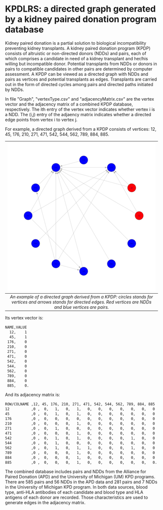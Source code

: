 # KPDLRS: a directed graph generated by a kidney paired donation program database

Kidney paired donation is a partial solution to biological incompatibility preventing kidney transplants. A kidney paired donation program (KPDP) consists of altruistic or non-directed donors (NDDs) and pairs, each of which comprises a candidate in need of a kidney transplant and her/his willing but incompatible donor. Potential transplants from NDDs or donors in pairs to compatible candidates in other pairs are determined by computer assessment. A KPDP can be viewed as a directed graph with NDDs and pairs as vertices and potential transplants as edges. Transplants are carried out in the form of directed cycles among pairs and directed paths initiated by NDDs.

In file "Graph", "vertexType.csv" and "adjacencyMatrix.csv" are the vertex vector and the adjacency matrix of a combined KPDP database, respectively. The ith entry of the vertex vector indicates whether vertex i is a NDD. The (i,j) entry of the adjaency matrix indicates whether a directed edge points from vertex i to vertex j. 

For example, a directed graph derived from a KPDP consists of vertices: 12, 45, 176, 210, 271, 471, 542, 544, 562, 789, 884, 885. 

|![Alt Text](https://github.com/jiangwenjiaowa/KPDLRS/blob/master/pic.png)|
|:--:|
|*An example of a directed graph derived from a KPDP: circles stands for vertices and arrows stands for directed edges. Red vertices are NDDs and blue vertices are pairs.*|

Its vertex vector is:
```
NAME,VALUE
  12,    1
  45,    1
 176,    0
 210,    0
 271,    0
 471,    0
 542,    0
 544,    0
 562,    0
 789,    0
 884,    0
 885,    0.
 ```
And its adjacency matrix is:
```
ROW/COLNAME ,12, 45, 176, 210, 271, 471, 542, 544, 562, 789, 884, 885
12          ,0 ,  0,   1,   0,   1,   0,   0,   0,   0,   0,   0,   0
45          ,0 ,  0,   1,   0,   1,   0,   0,   0,   0,   0,   0,   0
176         ,0 ,  0,   0,   0,   0,   0,   0,   0,   0,   0,   0,   0
210         ,0 ,  0,   0,   0,   1,   0,   0,   0,   0,   0,   0,   0
271         ,0 ,  0,   1,   0,   0,   0,   0,   0,   0,   0,   0,   0
471         ,0 ,  0,   0,   0,   1,   0,   0,   0,   0,   0,   0,   0
542         ,0 ,  0,   1,   0,   1,   0,   0,   0,   0,   1,   0,   0
544         ,0 ,  0,   1,   0,   0,   0,   0,   0,   0,   0,   0,   0
562         ,0 ,  0,   1,   0,   1,   1,   0,   0,   0,   1,   0,   0
789         ,0 ,  0,   0,   0,   1,   0,   0,   0,   0,   0,   0,   0
884         ,0 ,  0,   0,   0,   1,   0,   0,   0,   0,   0,   0,   0
885         ,0 ,  0,   0,   0,   1,   0,   0,   0,   0,   0,   0,   0.
```

The combined database includes pairs and NDDs from the Alliance for Paired Donation (APD) and the University of Michigan (UM) KPD programs. There are 585 pairs and 56 NDDs in the APD data and 281 pairs and 7 NDDs in the University of Michigan KPD program. In both data sources, blood type, anti-HLA antibodies of each candidate and blood type and HLA antigens of each donor are recorded. Those characteristics are used to generate edges in the adjacency matrix.
